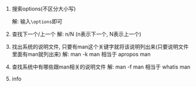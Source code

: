 1. 搜索options(不区分大小写)

   解: 输入`\options`即可

2. 查找下一个/上一个
   解: n/N (n表示下一个, N表示上一个)
3. 找出系统的说明文件, 只要有man这个关键字就将该说明列出来(只要说明文件里面有man就列出来)
   解: man -k man 相当于 apropos man
4. 查找系统中有哪些跟man相关的说明文件 
   解: man -f man 相当于 whatis man
5. info

